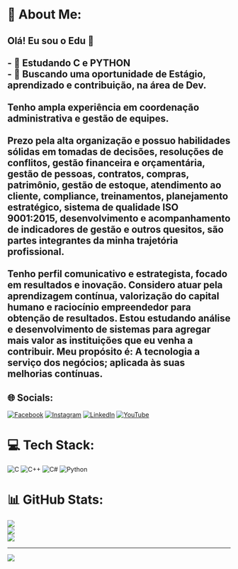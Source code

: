 # 💫 About Me:
## Olá! Eu sou o Edu 👋<br><br>- 🔭 Estudando C e PYTHON<br>- 🌱 Buscando uma oportunidade de Estágio, aprendizado e contribuição, na área de Dev.<br><br>Tenho ampla experiência em coordenação administrativa e gestão de equipes. <br><br>Prezo pela alta organização e possuo habilidades sólidas em tomadas de decisões, resoluções de conflitos, gestão financeira e orçamentária, gestão de pessoas, contratos, compras, patrimônio, gestão de estoque, atendimento ao cliente, compliance, treinamentos, planejamento estratégico, sistema de qualidade ISO 9001:2015, desenvolvimento e acompanhamento de indicadores de gestão e outros quesitos, são partes integrantes da minha trajetória profissional. <br><br>Tenho perfil comunicativo e estrategista, focado em resultados e inovação. Considero atuar pela aprendizagem contínua, valorização do capital humano e raciocínio empreendedor para obtenção de resultados. Estou estudando análise e desenvolvimento de sistemas para agregar mais valor as instituições que eu venha a contribuir. Meu propósito é: A tecnologia a serviço dos negócios; aplicada às suas melhorias contínuas.


## 🌐 Socials:
[![Facebook](https://img.shields.io/badge/Facebook-%231877F2.svg?logo=Facebook&logoColor=white)](https://web.facebook.com/profile_status/100007270927766) [![Instagram](https://img.shields.io/badge/Instagram-%23E4405F.svg?logo=Instagram&logoColor=white)](https://www.instagram.com/edu_martinsc/) [![LinkedIn](https://img.shields.io/badge/LinkedIn-%230077B5.svg?logo=linkedin&logoColor=white)](https://linkedin.com/in/eduardohmcarvalho/) [![YouTube](https://img.shields.io/badge/YouTube-%23FF0000.svg?logo=YouTube&logoColor=white)](https://youtube.com/@EduardoMartinsDev) 

# 💻 Tech Stack:
![C](https://img.shields.io/badge/c-%2300599C.svg?style=for-the-badge&logo=c&logoColor=white) ![C++](https://img.shields.io/badge/c++-%2300599C.svg?style=for-the-badge&logo=c%2B%2B&logoColor=white) ![C#](https://img.shields.io/badge/c%23-%23239120.svg?style=for-the-badge&logo=csharp&logoColor=white) ![Python](https://img.shields.io/badge/python-3670A0?style=for-the-badge&logo=python&logoColor=ffdd54)
# 📊 GitHub Stats:
![](https://github-readme-stats.vercel.app/api?username=EduardoMartinsDev&theme=highcontrast&hide_border=false&include_all_commits=true&count_private=true)<br/>
![](https://github-readme-streak-stats.herokuapp.com/?user=EduardoMartinsDev&theme=highcontrast&hide_border=false)<br/>
![](https://github-readme-stats.vercel.app/api/top-langs/?username=EduardoMartinsDev&theme=highcontrast&hide_border=false&include_all_commits=true&count_private=true&layout=compact)

---
[![](https://visitcount.itsvg.in/api?id=EduardoMartinsDev&icon=5&color=12)](https://visitcount.itsvg.in)

<!-- Proudly created with GPRM ( https://gprm.itsvg.in ) -->
